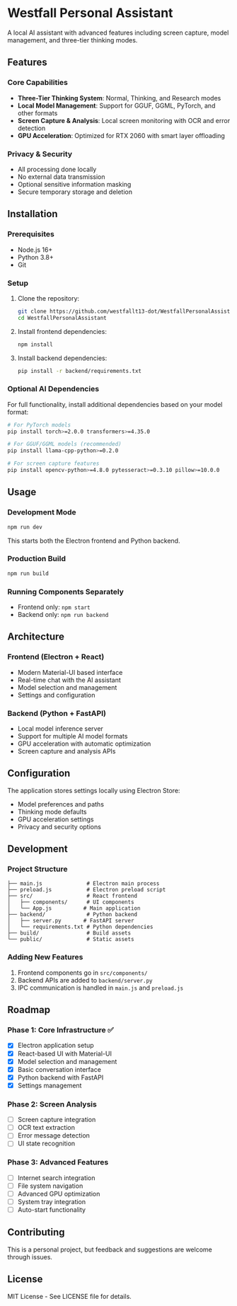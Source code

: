 # Westfall Personal Assistant

A local AI assistant with advanced features including screen capture, model management, and three-tier thinking modes.

## Features

### Core Capabilities
- **Three-Tier Thinking System**: Normal, Thinking, and Research modes
- **Local Model Management**: Support for GGUF, GGML, PyTorch, and other formats
- **Screen Capture & Analysis**: Local screen monitoring with OCR and error detection
- **GPU Acceleration**: Optimized for RTX 2060 with smart layer offloading

### Privacy & Security
- All processing done locally
- No external data transmission
- Optional sensitive information masking
- Secure temporary storage and deletion

## Installation

### Prerequisites
- Node.js 16+ 
- Python 3.8+
- Git

### Setup
1. Clone the repository:
   ```bash
   git clone https://github.com/westfallt13-dot/WestfallPersonalAssistant.git
   cd WestfallPersonalAssistant
   ```

2. Install frontend dependencies:
   ```bash
   npm install
   ```

3. Install backend dependencies:
   ```bash
   pip install -r backend/requirements.txt
   ```

### Optional AI Dependencies
For full functionality, install additional dependencies based on your model format:

```bash
# For PyTorch models
pip install torch>=2.0.0 transformers>=4.35.0

# For GGUF/GGML models (recommended)
pip install llama-cpp-python>=0.2.0

# For screen capture features
pip install opencv-python>=4.8.0 pytesseract>=0.3.10 pillow>=10.0.0
```

## Usage

### Development Mode
```bash
npm run dev
```
This starts both the Electron frontend and Python backend.

### Production Build
```bash
npm run build
```

### Running Components Separately
- Frontend only: `npm start`
- Backend only: `npm run backend`

## Architecture

### Frontend (Electron + React)
- Modern Material-UI based interface
- Real-time chat with the AI assistant
- Model selection and management
- Settings and configuration

### Backend (Python + FastAPI)
- Local model inference server
- Support for multiple AI model formats
- GPU acceleration with automatic optimization
- Screen capture and analysis APIs

## Configuration

The application stores settings locally using Electron Store:
- Model preferences and paths
- Thinking mode defaults
- GPU acceleration settings
- Privacy and security options

## Development

### Project Structure
```
├── main.js              # Electron main process
├── preload.js           # Electron preload script
├── src/                 # React frontend
│   ├── components/      # UI components
│   └── App.js          # Main application
├── backend/             # Python backend
│   ├── server.py       # FastAPI server
│   └── requirements.txt # Python dependencies
├── build/               # Build assets
└── public/              # Static assets
```

### Adding New Features
1. Frontend components go in `src/components/`
2. Backend APIs are added to `backend/server.py`
3. IPC communication is handled in `main.js` and `preload.js`

## Roadmap

### Phase 1: Core Infrastructure ✅
- [x] Electron application setup
- [x] React-based UI with Material-UI
- [x] Model selection and management
- [x] Basic conversation interface
- [x] Python backend with FastAPI
- [x] Settings management

### Phase 2: Screen Analysis
- [ ] Screen capture integration
- [ ] OCR text extraction
- [ ] Error message detection
- [ ] UI state recognition

### Phase 3: Advanced Features  
- [ ] Internet search integration
- [ ] File system navigation
- [ ] Advanced GPU optimization
- [ ] System tray integration
- [ ] Auto-start functionality

## Contributing

This is a personal project, but feedback and suggestions are welcome through issues.

## License

MIT License - See LICENSE file for details.